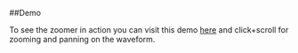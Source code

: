 ##Demo

To see the zoomer in action you can visit this demo [here](https://ircam-rnd.github.io/waveform-vis) and click+scroll for zooming and panning on the waveform.